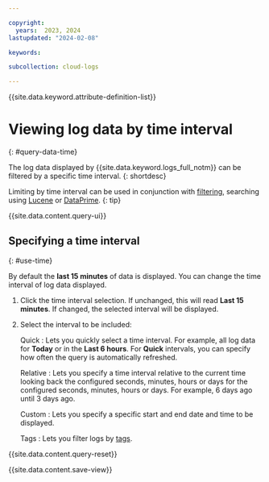 ```yaml
---

copyright:
  years:  2023, 2024
lastupdated: "2024-02-08"

keywords:

subcollection: cloud-logs

---
```


{{site.data.keyword.attribute-definition-list}}



# Viewing log data by time interval
{: #query-data-time}

The log data displayed by {{site.data.keyword.logs_full_notm}} can be filtered by a specific time interval.
{: shortdesc}

Limiting by time interval can be used in conjunction with [filtering](/docs/cloud-logs?topic=cloud-logs-query-data-filter), searching using [Lucene](/docs/cloud-logs?topic=cloud-logs-query-data-lucene) or [DataPrime](/docs/cloud-logs?topic=cloud-logs-query-data-dataprime).
{: tip}

<!-- Acessing the Explore UI -->
{{site.data.content.query-ui}}

## Specifying a time interval
{: #use-time}

By default the **last 15 minutes** of data is displayed. You can change the time interval of log data displayed.

1. Click the time interval selection. If unchanged, this will read **Last 15 minutes**. If changed, the selected interval will be displayed.

2. Select the interval to be included:

   Quick
   :   Lets you quickly select a time interval. For example, all log data for **Today** or in the **Last 6 hours**. For **Quick** intervals, you can specify how often the query is automatically refreshed.

   Relative
   :   Lets you specify a time interval relative to the current time looking back the configured seconds, minutes, hours or days for the configured seconds, minutes, hours or days. For example, 6 days ago until 3 days ago.

   Custom
   :   Lets you specify a specific start and end date and time to be displayed.

   Tags
   :   Lets you filter logs by [tags](/docs/cloud-logs?topic=cloud-logs-benchmarks).

<!-- Query reset -->
{{site.data.content.query-reset}}

<!-- Save view -->
{{site.data.content.save-view}}

